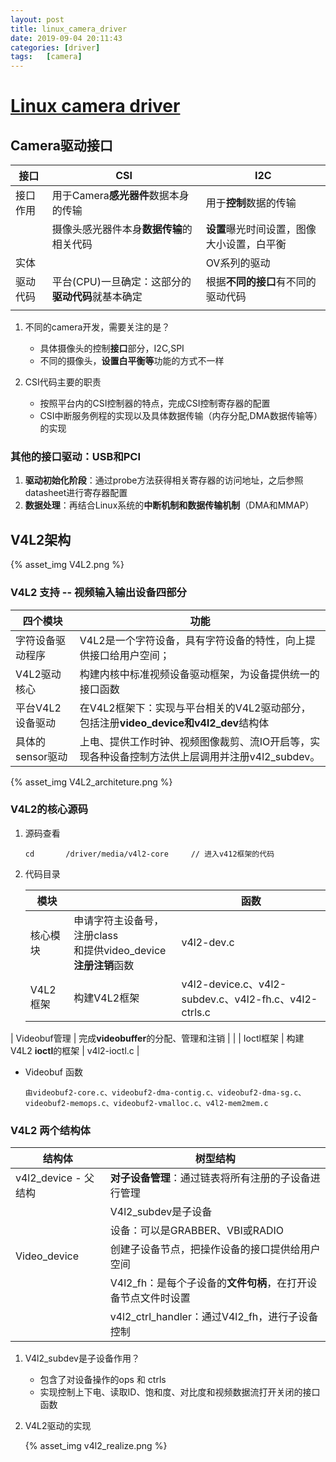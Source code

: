 ```yaml
---
layout: post
title: linux_camera_driver
date: 2019-09-04 20:11:43
categories: [driver]
tags:	[camera]
---
```


# [Linux camera driver](https://blog.csdn.net/fengyuwuzu0519/article/details/73610813)

##   Camera驱动接口

| 接口     | CSI                                               | I2C                                        |
| -------- | ------------------------------------------------- | ------------------------------------------ |
| 接口作用 | 用于Camera**感光器件**数据本身的传输              | 用于**控制**数据的传输                     |
|          | 摄像头感光器件本身**数据传输**的相关代码          | **设置**曝光时间设置，图像大小设置，白平衡 |
| 实体     |                                                   | OV系列的驱动                               |
| 驱动代码 | 平台(CPU)一旦确定：这部分的**驱动代码**就基本确定 | 根据**不同的接口**有不同的驱动代码         |
|          |                                                   |                                            |

1. 不同的camera开发，需要关注的是？
   + 具体摄像头的控制**接口**部分，I2C,SPI
   + 不同的摄像头，**设置白平衡等**功能的方式不一样

2. CSI代码主要的职责
   + 按照平台内的CSI控制器的特点，完成CSI控制寄存器的配置
   + CSI中断服务例程的实现以及具体数据传输（内存分配,DMA数据传输等）的实现

### 其他的接口驱动：USB和PCI

1. **驱动初始化阶段**：通过probe方法获得相关寄存器的访问地址，之后参照datasheet进行寄存器配置
2. **数据处理**：再结合Linux系统的**中断机制和数据传输机制**（DMA和MMAP）

##  V4L2架构

{% asset_img V4L2.png %}

### V4L2 支持 -- 视频输入输出设备四部分

| 四个模块         | 功能                                                         |
| ---------------- | ------------------------------------------------------------ |
| 字符设备驱动程序 | V4L2是一个字符设备，具有字符设备的特性，向上提供接口给用户空间； |
| V4L2驱动核心     | 构建内核中标准视频设备驱动框架，为设备提供统一的接口函数     |
| 平台V4L2设备驱动 | 在V4L2框架下：实现与平台相关的V4L2驱动部分，包括注册**video_device和v4l2_dev**结构体 |
| 具体的sensor驱动 | 上电、提供工作时钟、视频图像裁剪、流IO开启等，实现各种设备控制方法供上层调用并注册v4l2_subdev。 |

{% asset_img V4L2_architeture.png %}

### V4L2的核心源码

1. 源码查看

   ```
   cd 		/driver/media/v4l2-core		// 进入v412框架的代码
   ```

2. 代码目录

   
   
   | 模块         |                                                              | 函数                                                  |
   | ------------ | ------------------------------------------------------------ | ----------------------------------------------------- |
   | 核心模块     | 申请字符主设备号，注册class<br />和提供video_device**注册注销**函数 | v4l2-dev.c                                            |
   | V4L2框架     | 构建V4L2框架                                                 | v4l2-device.c、v4l2-subdev.c、v4l2-fh.c、v4l2-ctrls.c |
| Videobuf管理 | 完成**videobuffer**的分配、管理和注销                        |                                                       |
   | Ioctl框架    | 构建V4L2 **ioctl**的框架                                     | v4l2-ioctl.c                                          |

   + Videobuf 函数
   
     ```
     由videobuf2-core.c、videobuf2-dma-contig.c、videobuf2-dma-sg.c、videobuf2-memops.c、videobuf2-vmalloc.c、v4l2-mem2mem.c
     ```

### V4L2 两个结构体

| 结构体               | 树型结构                                                     |
| -------------------- | ------------------------------------------------------------ |
| v4l2_device - 父结构 | **对子设备管理**：通过链表将所有注册的子设备进行管理         |
|                      | V4l2_subdev是子设备                                          |
|                      | 设备：可以是GRABBER、VBI或RADIO                              |
| Video_device         | 创建子设备节点，把操作设备的接口提供给用户空间               |
|                      | V4l2_fh：是每个子设备的**文件句柄**，在打开设备节点文件时设置 |
|                      | v4l2_ctrl_handler：通过V4l2_fh，进行子设备控制               |

1. V4l2_subdev是子设备作用？

   + 包含了对设备操作的ops 和 ctrls
   + 实现控制上下电、读取ID、饱和度、对比度和视频数据流打开关闭的接口函数

2. V4L2驱动的实现

   {% asset_img v4l2_realize.png %}